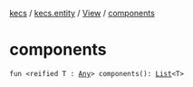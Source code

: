 [kecs](../../index.md) / [kecs.entity](../index.md) / [View](index.md) / [components](./components.md)

# components

`fun <reified T : `[`Any`](https://kotlinlang.org/api/latest/jvm/stdlib/kotlin/-any/index.html)`> components(): `[`List`](https://kotlinlang.org/api/latest/jvm/stdlib/kotlin.collections/-list/index.html)`<T>`